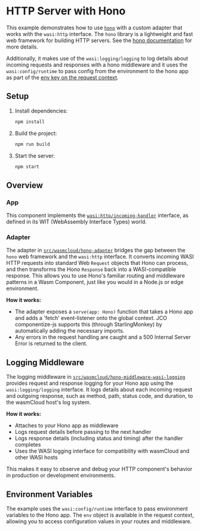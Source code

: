 # HTTP Server with Hono

This example demonstrates how to use [`hono`](https://hono.dev) with a custom adapter that works with the `wasi:http` interface. The `hono` library is a lightweight and fast web framework for building HTTP servers. See the [hono documentation](https://hono.dev/docs) for more details.

Additionally, it makes use of the `wasi:logging/logging` to log details about incoming requests and responses with a hono middleware and it uses the `wasi:config/runtime` to pass config from the environment to the hono app as part of the [env key on the request context](https://hono.dev/docs/api/context#env).

## Setup

1. Install dependencies:

   ```bash
   npm install
   ```

2. Build the project:

   ```bash
   npm run build
   ```

3. Start the server:
   ```bash
   npm start
   ```

## Overview

### App

This component implements the [`wasi:http/incoming-handler`](https://github.com/WebAssembly/wasi-http) interface, as defined in its WIT (WebAssembly Interface Types) world.

### Adapter

The adapter in [`src/wasmcloud/hono-adapter`](https://github.com/wasmCloud/typescript/tree/main/examples/components/http-server-with-hono/src/wasmcloud/hono-adapter) bridges the gap between the `hono` web framework and the `wasi:http` interface. It converts incoming WASI HTTP requests into standard Web `Request` objects that Hono can process, and then transforms the Hono `Response` back into a WASI-compatible response. This allows you to use Hono's familiar routing and middleware patterns in a Wasm Component, just like you would in a Node.js or edge environment.

**How it works:**

- The adapter exposes a `serve(app: Hono)` function that takes a Hono app and adds a 'fetch' event-listener onto the global context. JCO componentize-js supports this (through StarlingMonkey) by automatically adding the necessary imports.
- Any errors in the request handling are caught and a 500 Internal Server Error is returned to the client.

## Logging Middleware

The logging middleware in [`src/wasmcloud/hono-middleware-wasi-logging`](https://github.com/wasmCloud/typescript/tree/main/examples/components/http-server-with-hono/src/wasmcloud/hono-middleware-wasi-logging) provides request and response logging for your Hono app using the `wasi:logging/logging` interface. It logs details about each incoming request and outgoing response, such as method, path, status code, and duration, to the wasmCloud host's log system.

**How it works:**

- Attaches to your Hono app as middleware
- Logs request details before passing to the next handler
- Logs response details (including status and timing) after the handler completes
- Uses the WASI logging interface for compatibility with wasmCloud and other WASI hosts

This makes it easy to observe and debug your HTTP component's behavior in production or development environments.

## Environment Variables

The example uses the `wasi:config/runtime` interface to pass environment variables to the Hono app. The `env` object is available in the request context, allowing you to access configuration values in your routes and middleware.

